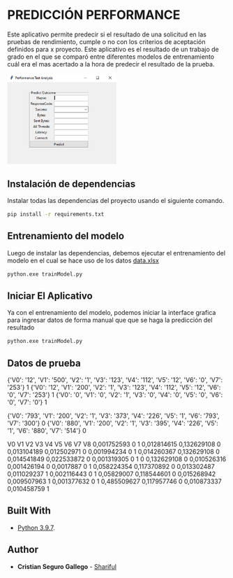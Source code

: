 # PREDICCIÓN PERFORMANCE

Este aplicativo permite predecir si el resultado de una solicitud en las pruebas de rendimiento, cumple o no con los criterios de aceptación definidos para x proyecto.
Este aplicativo es el resultado de un trabajo de grado en el que se comparó entre diferentes modelos de entrenamiento cuál era el mas acertado a la hora de predecir el resultado de la prueba.

<img src="./screenshots/PantallaInicial.png" width="250">


## Instalación de dependencias

Instalar todas las dependencias del proyecto usando el siguiente comando.

```bash
pip install -r requirements.txt
```

## Entrenamiento del modelo
Luego de instalar las dependencias, debemos ejecutar el entrenamiento del modelo en el cual se hace uso de los datos [data.xlsx](data.xlsx)

```bash
python.exe trainModel.py
```
## Iniciar El Aplicativo
Ya con el entrenamiento del modelo, podemos iniciar la interface grafica para ingresar datos de forma manual que que se haga la predicción del resultado

```bash
python.exe trainModel.py
```

## Datos de prueba
{'V0': '12', 'V1': '500', 'V2': '1', 'V3': '123', 'V4': '112', 'V5': '12', 'V6': '0', 'V7': '253'} 1
{'V0': '12', 'V1': '200', 'V2': '1', 'V3': '123', 'V4': '112', 'V5': '12', 'V6': '0', 'V7': '253'} 1
{'V0': '0', 'V1': '0', 'V2': '1', 'V3': '0', 'V4': '0', 'V5': '0', 'V6': '0', 'V7': '0'} 1 


{'V0': '793', 'V1': '200', 'V2': '1', 'V3': '373', 'V4': '226', 'V5': '1', 'V6': '793', 'V7': '300'} 0
{'V0': '880', 'V1': '200', 'V2': '1', 'V3': '395', 'V4': '226', 'V5': '1', 'V6': '880', 'V7': '514'} 0

V0		    V1	V2	V3		    V4		    V5	V6		    V7		    V8
0,001752593	0	1	0,012814615	0,132629108	0	0,013104189	0,012502971	0
0,001994234	0	1	0,014260367	0,132629108	0	0,014541849	0,022533872	0
0,001319305	0	1	0		    0,132629108	0	0,010526316	0,001426194	0
0,0017887	0	1	0,058224354	0,117370892	0	0,013302487	0,011029237	1
0,002116443	0	1	0,05829007	0,118544601	0	0,015268942	0,009507963	1
0,001377632	0	1	0,485509627	0,117957746	0	0,010873337	0,010458759	1

## Built With
* [Python 3.9.7](https://www.python.org/downloads/).

## Author

* **Cristian Seguro Gallego** - [Shariful](https://github.com/Shourov1)